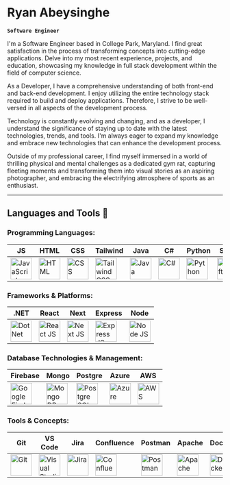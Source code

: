 # Ryan Abeysinghe

**`Software Engineer`**

I'm a Software Engineer based in College Park, Maryland. I find great satisfaction in the process of transforming concepts into cutting-edge applications.
Delve into my most recent experience, projects, and education, showcasing my knowledge in full stack development within the field of computer science.

As a Developer, I have a comprehensive understanding of both front-end and back-end development. I enjoy utilizing the entire technology stack required to build and deploy applications. Therefore, I strive to be well-versed in all aspects of the development process.

Technology is constantly evolving and changing, and as a developer, I understand the significance of staying up to date with the latest technologies, trends, and tools. I'm always eager to expand my knowledge and embrace new technologies that can enhance the development process.

Outside of my professional career, I find myself immersed in a world of thrilling physical and mental challenges as a dedicated gym rat, capturing fleeting moments and transforming them into visual stories as an aspiring photographer, and embracing the electrifying atmosphere of sports as an enthusiast.

---
## Languages and Tools 🧰 

### Programming Languages:

| JS | HTML | CSS | Tailwind | Java | C# | Python | Swift |
|----------|----------|----------|----------|----------|----------|----------|----------|    
| <img alt="JavaScript" width="50px" src="https://cdn.jsdelivr.net/gh/devicons/devicon@latest/icons/javascript/javascript-original.svg" /> | <img alt="HTML" width="50px" src="https://cdn.jsdelivr.net/gh/devicons/devicon@latest/icons/html5/html5-original.svg" /> | <img alt="CSS" width="50px" src="https://cdn.jsdelivr.net/gh/devicons/devicon@latest/icons/css3/css3-original.svg" /> | <img alt="Tailwind CSS" width="50px" src="https://cdn.jsdelivr.net/gh/devicons/devicon@latest/icons/tailwindcss/tailwindcss-original.svg" /> | <img alt="Java" width="50px" src="https://cdn.jsdelivr.net/gh/devicons/devicon@latest/icons/java/java-original.svg" /> | <img alt="C#" width="50px" src="https://cdn.jsdelivr.net/gh/devicons/devicon@latest/icons/csharp/csharp-original.svg" /> | <img alt="Python" width="50px" src="https://cdn.jsdelivr.net/gh/devicons/devicon@latest/icons/python/python-original.svg" /> | <img alt="Swift" width="50px" src="https://cdn.jsdelivr.net/gh/devicons/devicon@latest/icons/swift/swift-original.svg" /> |

### Frameworks & Platforms:

| .NET | React | Next | Express | Node |
|----------|----------|----------|----------|----------|
| <img alt="Dot Net" width="50px" src="https://cdn.jsdelivr.net/gh/devicons/devicon@latest/icons/dot-net/dot-net-original.svg" /> | <img alt="React JS" width="50px" src="https://cdn.jsdelivr.net/gh/devicons/devicon@latest/icons/react/react-original.svg" /> | <img alt="Next JS" width="50px" src="https://cdn.jsdelivr.net/gh/devicons/devicon@latest/icons/nextjs/nextjs-original.svg" /> | <img alt="Express JS" width="50px" src="https://cdn.jsdelivr.net/gh/devicons/devicon@latest/icons/express/express-original.svg" /> | <img alt="Node JS" width="50px" src="https://cdn.jsdelivr.net/gh/devicons/devicon@latest/icons/nodejs/nodejs-original.svg" />

### Database Technologies & Management:

| Firebase | Mongo | Postgre | Azure | AWS |
|----------|----------|----------|----------|----------|
| <img alt="Google Firebase DB" width="50px" src="https://cdn.jsdelivr.net/gh/devicons/devicon@latest/icons/firebase/firebase-original.svg" /> | <img alt="Mongo DB" width="50px" src="https://cdn.jsdelivr.net/gh/devicons/devicon@latest/icons/mongodb/mongodb-original.svg" /> | <img alt="Postgre SQL DB" width="50px" src="https://cdn.jsdelivr.net/gh/devicons/devicon@latest/icons/postgresql/postgresql-original.svg" /> | <img alt="Azure" width="50px" src="https://cdn.jsdelivr.net/gh/devicons/devicon@latest/icons/azure/azure-original.svg" /> | <img alt="AWS" width="50px" src="https://cdn.jsdelivr.net/gh/devicons/devicon@latest/icons/amazonwebservices/amazonwebservices-original-wordmark.svg" /> |

### Tools & Concepts:

| Git | VS Code | Jira | Confluence | Postman | Apache | Docker | Maven |
|----------|----------|----------|----------|----------|----------|----------|----------|
| <img alt="Git" width="50px" src="https://cdn.jsdelivr.net/gh/devicons/devicon@latest/icons/git/git-original.svg" /> | <img alt="Visual Studio" width="50px" src="https://cdn.jsdelivr.net/gh/devicons/devicon@latest/icons/visualstudio/visualstudio-original.svg" /> | <img alt="Jira" width="50px" src="https://cdn.jsdelivr.net/gh/devicons/devicon@latest/icons/jira/jira-original.svg" /> | <img alt="Confluence" width="50px" src="https://cdn.jsdelivr.net/gh/devicons/devicon@latest/icons/confluence/confluence-original.svg" /> | <img alt="Postman" width="50px" src="https://cdn.jsdelivr.net/gh/devicons/devicon@latest/icons/postman/postman-original.svg" /> | <img alt="Apache" width="50px" src="https://cdn.jsdelivr.net/gh/devicons/devicon@latest/icons/apache/apache-original.svg" /> | <img alt="Docker" width="50px" src="https://cdn.jsdelivr.net/gh/devicons/devicon@latest/icons/docker/docker-original.svg" /> | <img alt="Maven" width="50px" src="https://cdn.jsdelivr.net/gh/devicons/devicon@latest/icons/maven/maven-original.svg" />

<!--
**ryanabeysinghe/ryanabeysinghe** is a ✨ _special_ ✨ repository because its `README.md` (this file) appears on your GitHub profile.


Here are some ideas to get you started:

- 🔭 I’m currently working on ...
- 🌱 I’m currently learning ...
- 👯 I’m looking to collaborate on ...
- 🤔 I’m looking for help with ...
- 💬 Ask me about ...
- 📫 How to reach me: ...
- 😄 Pronouns: ...
- ⚡ Fun fact: ...
-->
